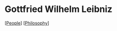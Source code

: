 # Gottfried Wilhelm Leibniz

[[People]] [[Philosophy]]

[//begin]: # "Autogenerated link references for markdown compatibility"
[people]: people "People"
[philosophy]: philosophy "Philosophy"
[//end]: # "Autogenerated link references"